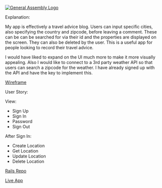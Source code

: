 [![General Assembly Logo](https://camo.githubusercontent.com/1a91b05b8f4d44b5bbfb83abac2b0996d8e26c92/687474703a2f2f692e696d6775722e636f6d2f6b6538555354712e706e67)](https://generalassemb.ly/education/web-development-immersive)

Explanation:

My app is effectively a travel advice blog.  Users can input specific cities,
also specifying the country and zipcode, before leaving a comment.  These can be can
be searched for via their id and the properties are displayed on the screen.
They can also be deleted by the user.  This is a useful app for people looking to record
their travel advice.

I would have liked to expand on the UI much more to make it more visually appealing.
Also I would like to connect to a 3rd party weather API so that users can search a zipcode
for the weather.  I have already signed up with the API and have the key to implement this.


[Wireframe](http://imgur.com/qZ8gZ8E)

User Story:

View:
- Sign Up
- Sign In
- Password
- Sign Out

After Sign In:

- Create Location
- Get Location
- Update Location
- Delete Location

[Rails Repo](https://github.com/eliottenos/eliott-rails-api)

[Live App](eliottenos.github.io/eliott-api-project)
